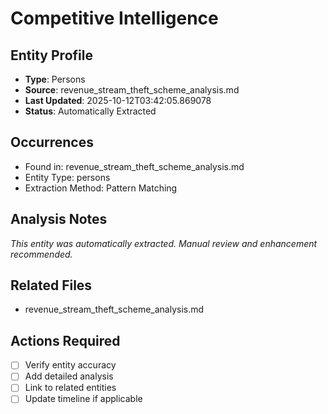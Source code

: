 # Competitive Intelligence

## Entity Profile
- **Type**: Persons
- **Source**: revenue_stream_theft_scheme_analysis.md
- **Last Updated**: 2025-10-12T03:42:05.869078
- **Status**: Automatically Extracted

## Occurrences
- Found in: revenue_stream_theft_scheme_analysis.md
- Entity Type: persons
- Extraction Method: Pattern Matching

## Analysis Notes
*This entity was automatically extracted. Manual review and enhancement recommended.*

## Related Files
- revenue_stream_theft_scheme_analysis.md

## Actions Required
- [ ] Verify entity accuracy
- [ ] Add detailed analysis
- [ ] Link to related entities
- [ ] Update timeline if applicable
